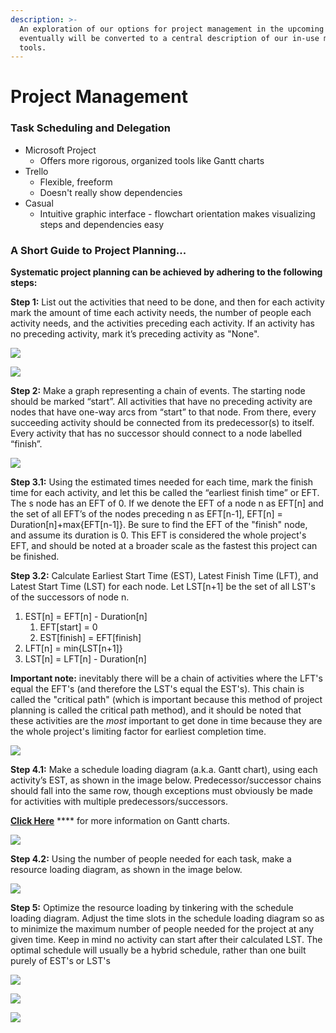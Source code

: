 ```yaml
---
description: >-
  An exploration of our options for project management in the upcoming year,
  eventually will be converted to a central description of our in-use management
  tools.
---
```


# Project Management

### Task Scheduling and Delegation

* Microsoft Project
  * Offers more rigorous, organized tools like Gantt charts
* Trello
  * Flexible, freeform
  * Doesn't really show dependencies
* Casual
  * Intuitive graphic interface - flowchart orientation makes visualizing steps and dependencies easy



### A Short Guide to Project Planning...

**Systematic project planning can be achieved by adhering to the following steps:**

**Step 1:** List out the activities that need to be done, and then for each activity mark the amount of time each activity needs, the number of people each activity needs, and the activities preceding each activity. If an activity has no preceding activity, mark it’s preceding activity as "None".

![](.gitbook/assets/screen-shot-2019-02-21-at-7.36.48-pm.png)

![](.gitbook/assets/screen-shot-2019-02-21-at-7.44.05-pm.png)

**Step 2:** Make a graph representing a chain of events. The starting node should be marked “start”. All activities that have no preceding activity are nodes that have one-way arcs from “start” to that node. From there, every succeeding activity should be connected from its predecessor(s) to itself. Every activity that has no successor should connect to a node labelled “finish”.

![](.gitbook/assets/screen-shot-2019-02-21-at-7.39.22-pm.png)

**Step 3.1:** Using the estimated times needed for each time, mark the finish time for each activity, and let this be called the “earliest finish time” or EFT. The s node has an EFT of 0. If we denote the EFT of a node n as EFT\[n] and the set of all EFT’s of the nodes preceding n as EFT\[n-1], EFT\[n] = Duration\[n]+max{EFT\[n-1]}. Be sure to find the EFT of the "finish" node, and assume its duration is 0. This EFT is considered the whole project's EFT, and should be noted at a broader scale as the fastest this project can be finished.

**Step 3.2:** Calculate Earliest Start Time (EST), Latest Finish Time (LFT), and Latest Start Time (LST) for each node. Let LST\[n+1] be the set of all LST's of the successors of node n.

1. EST\[n] = EFT\[n] - Duration\[n]
   1. EFT\[start] = 0
   2. EST\[finish] = EFT\[finish]
2. LFT\[n] = min{LST\[n+1]}
3. LST\[n] = LFT\[n] - Duration\[n]

**Important note:** inevitably there will be a chain of activities where the LFT's equal the EFT's (and therefore the LST's equal the EST's). This chain is called the "critical path" (which is important because this method of project planning is called the critical path method), and it should be noted that these activities are the _most_ important to get done in time because they are the whole project's limiting factor for earliest completion time.

![](.gitbook/assets/screen-shot-2019-02-21-at-7.40.20-pm.png)

**Step 4.1:** Make a schedule loading diagram (a.k.a. Gantt chart), using each activity’s EST, as shown in the image below. Predecessor/successor chains should fall into the same row, though exceptions must obviously be made for activities with multiple predecessors/successors.&#x20;

[**Click Here**](https://en.wikipedia.org/wiki/Gantt\_chart) **** for more information on Gantt charts.

![](.gitbook/assets/screen-shot-2019-02-21-at-7.44.39-pm.png)

**Step 4.2:** Using the number of people needed for each task, make a resource loading diagram, as shown in the image below.

![](.gitbook/assets/screen-shot-2019-02-21-at-7.45.49-pm.png)

**Step 5:** Optimize the resource loading by tinkering with the schedule loading diagram. Adjust the time slots in the schedule loading diagram so as to minimize the maximum number of people needed for the project at any given time. Keep in mind no activity can start after their calculated LST. The optimal schedule will usually be a hybrid schedule, rather than one built purely of EST's or LST's

![](https://lh3.googleusercontent.com/8nTnt53nHEPs\_GwEUC1ccFRdtMrliBL7ymAuSS23cI98QQ5Aih61MN-zaz40OUC5v3M7-De9UzDvJgWAXdXPweoUAcKS0vbU9RBqzAx05P0wZcbVHGX4dxn8jVRomA9CsTnWC4Af)

![](.gitbook/assets/screen-shot-2019-02-21-at-7.46.38-pm.png)

![](.gitbook/assets/screen-shot-2019-02-21-at-7.46.47-pm.png)
